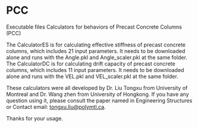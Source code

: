 # PCC
Executable files
Calculators for behaviors of Precast Concrete Columns (PCC)

The CalculatorES is for calculating effective stiffness of precast concrete columns, which includes 21 input parameters. It needs to be downloaded alone and runs with the Angle.pkl and Angle_scaler.pkl at the same folder. The CalculatorDC is for calculating drift capacity of precast concrete columns, which includes 11 input parameters. It needs to be downloaded alone and runs with the VEL.pkl and VEL_scaler.pkl at the same folder.

These calculators were all developed by Dr. Liu Tongxu from University of Montreal and Dr. Wang zhen from University of Hongkong. If you have any question using it, please consult the paper named in Engineering Structures or Contact email: tongxu.liu@polymtl.ca.

Thanks for your usage.
